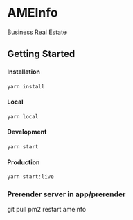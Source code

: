 # AMEInfo
Business Real Estate
## Getting Started

#### Installation
````
yarn install
````

#### Local
````
yarn local
````

#### Development
````
yarn start
````

#### Production
````
yarn start:live
````

### Prerender server in app/prerender
git pull
pm2 restart ameinfo
